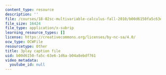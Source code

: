 ```yaml
---
content_type: resource
description: ''
file: /courses/18-02sc-multivariable-calculus-fall-2010/b00d6150fa5c63e61d6ab04a8ebdf761_BbNMKMicWy8.srt
file_size: 16424
file_type: application/x-subrip
learning_resource_types: []
license: https://creativecommons.org/licenses/by-nc-sa/4.0/
ocw_type: OCWFile
resourcetype: Other
title: 3play caption file
uid: b00d6150-fa5c-63e6-1d6a-b04a8ebdf761
video_metadata:
  youtube_id: null
---
```

